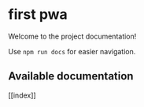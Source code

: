 # first pwa

Welcome to the project documentation!

Use `npm run docs` for easier navigation.

## Available documentation

[[index]]
